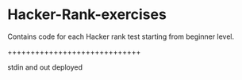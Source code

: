# Hacker-Rank-exercises

Contains code for each Hacker rank test starting from beginner level. 

+++++++++++++++++++++++++++++

stdin and out deployed


